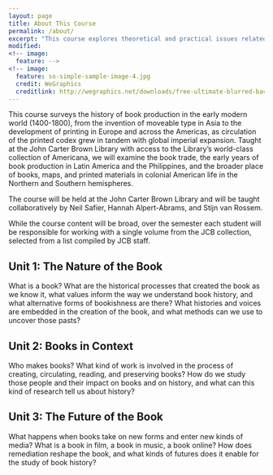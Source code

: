 ```yaml
---
layout: page
title: About This Course
permalink: /about/
excerpt: "This course explores theoretical and practical issues related to the creation and access of Latin American digital archives."
modified: 
<!-- image:
  feature: -->
<!-- image:
  feature: so-simple-sample-image-4.jpg
  credit: WeGraphics
  creditlink: http://wegraphics.net/downloads/free-ultimate-blurred-background-pack/ -->
---
```


<!-- # Instructors

## Neil Safier
He, Him, His | Please call me Dr. Safier \\
E-mail: neil_safier@brown.edu   
Office: TBD  
Office Hours: TBD  

BIO TK

## Hannah Alpert-Abrams 
she, her, hers | please call me Hannah \\
E-mail: halperta@brown.edu  
Office: TK  
Office Hours: TK, by appointment: https://halperta.youcanbook.me  

I am a Postdoctoral Fellow in the History of the Book in the Americas at the John Carter Brown Library. I am interested in libraries, book history, and digital humanities. I study the circulation of colonial texts and vulnerable archives in the U.S. and Latin America. From 2015-2017, I managed the *Reading the First Books* project at LLILAS Benson Latin American Studies and Collections, UT Austin, and from 2017-2018 I managed the digital portal to the Archivo Histórico de la Policía Nacional de Guatemala. I earned my PhD in comparative literature from the University of Texas at Austin in 2017. 

## Stijn van Rossem
He, Him, His | please call me Dr. van Rossem \\
E-mail: stijn_vanrossem@brown.edu 
Office: TK  
Office Hours: TK  

Bio TK


# Course Description -->

This course surveys the history of book production in the early modern world (1400-1800), from the invention of moveable type in Asia to the development of printing in Europe and across the Americas, as circulation of the printed codex grew in tandem with global imperial expansion. Taught at the John Carter Brown Library with access to the Library’s world-class collection of Americana, we will examine the book trade, the early years of book production in Latin America and the Philippines, and the broader place of books, maps, and printed materials in colonial American life in the Northern and Southern hemispheres. 

The course will be held at the John Carter Brown Library and will be taught collaboratively by Neil Safier, Hannah Alpert-Abrams, and Stijn van Rossem.  

While the course content will be broad, over the semester each student will be responsible for working with a single volume from the JCB collection, selected from a list compiled by JCB staff.

## Unit 1: The Nature of the Book
What is a book? What are the historical processes that created the book as we know it, what values inform the way we understand book history, and what alternative forms of bookishness are there? What histories and voices are embedded in the creation of the book, and what methods can we use to uncover those pasts?

## Unit 2: Books in Context
Who makes books? What kind of work is involved in the process of creating, circulating, reading, and preserving books? How do we study those people and their impact on books and on history, and what can this kind of research tell us about history?

## Unit 3: The Future of the Book
What happens when books take on new forms and enter new kinds of media? What is a book in film, a book in music, a book online? How does remediation reshape the book, and what kinds of futures does it enable for the study of book history?




